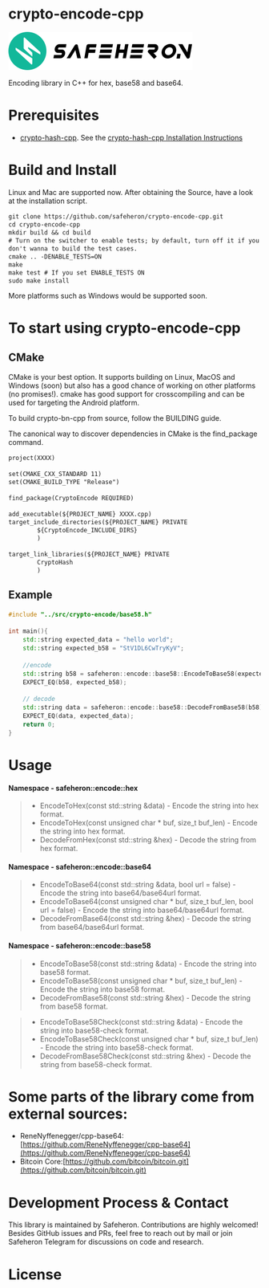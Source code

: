 # crypto-encode-cpp

![img](doc/logo.png)

Encoding library in C++ for hex, base58 and base64.

# Prerequisites

- [crypto-hash-cpp](https://github.com/safeheron/crypto-hash-cpp.git). See the [crypto-hash-cpp Installation Instructions](https://github.com/safeheron/crypto-hash-cpp/blob/main/README.md#build-and-install)
 
# Build and Install

Linux and Mac are supported now.  After obtaining the Source, have a look at the installation script.

```shell
git clone https://github.com/safeheron/crypto-encode-cpp.git
cd crypto-encode-cpp
mkdir build && cd build
# Turn on the switcher to enable tests; by default, turn off it if you don't wanna to build the test cases.
cmake .. -DENABLE_TESTS=ON
make
make test # If you set ENABLE_TESTS ON
sudo make install
```

More platforms such as Windows would be supported soon.


# To start using crypto-encode-cpp

## CMake

CMake is your best option. It supports building on Linux, MacOS and Windows (soon) but also has a good chance of working on other platforms (no promises!). cmake has good support for crosscompiling and can be used for targeting the Android platform.

To build crypto-bn-cpp from source, follow the BUILDING guide.

The canonical way to discover dependencies in CMake is the find_package command.

```shell
project(XXXX)

set(CMAKE_CXX_STANDARD 11)
set(CMAKE_BUILD_TYPE "Release")

find_package(CryptoEncode REQUIRED)

add_executable(${PROJECT_NAME} XXXX.cpp)
target_include_directories(${PROJECT_NAME} PRIVATE
        ${CryptoEncode_INCLUDE_DIRS}
        )

target_link_libraries(${PROJECT_NAME} PRIVATE
        CryptoHash
        )
```

## Example

```c++
#include "../src/crypto-encode/base58.h"

int main(){
    std::string expected_data = "hello world";
    std::string expected_b58 = "StV1DL6CwTryKyV";
    
    //encode
    std::string b58 = safeheron::encode::base58::EncodeToBase58(expected_data);
    EXPECT_EQ(b58, expected_b58);

    // decode
    std::string data = safeheron::encode::base58::DecodeFromBase58(b58);
    EXPECT_EQ(data, expected_data);
    return 0;
}
```

# Usage

#### Namespace - safeheron::encode::hex
>- EncodeToHex(const std::string &data) - Encode the string into hex format.
>- EncodeToHex(const unsigned char * buf, size_t buf_len) - Encode the string into hex format.
>- DecodeFromHex(const std::string &hex) - Decode the string from hex format.
 
#### Namespace - safeheron::encode::base64
>- EncodeToBase64(const std::string &data, bool url = false) - Encode the string into base64/base64url format.
>- EncodeToBase64(const unsigned char * buf, size_t buf_len, bool url = false) - Encode the string into base64/base64url format.
>- DecodeFromBase64(const std::string &hex) - Decode the string from base64/base64url format.

#### Namespace - safeheron::encode::base58
>- EncodeToBase58(const std::string &data) - Encode the string into base58 format.
>- EncodeToBase58(const unsigned char * buf, size_t buf_len) - Encode the string into base58 format.
>- DecodeFromBase58(const std::string &hex) - Decode the string from base58 format.

>- EncodeToBase58Check(const std::string &data) - Encode the string into base58-check format.
>- EncodeToBase58Check(const unsigned char * buf, size_t buf_len) - Encode the string into base58-check format.
>- DecodeFromBase58Check(const std::string &hex) - Decode the string from base58-check format.
 
# Some parts of the library come from external sources:
- ReneNyffenegger/cpp-base64: [https://github.com/ReneNyffenegger/cpp-base64](https://github.com/ReneNyffenegger/cpp-base64)
- Bitcoin Core:[https://github.com/bitcoin/bitcoin.git](https://github.com/bitcoin/bitcoin.git)
 
# Development Process & Contact
This library is maintained by Safeheron. Contributions are highly welcomed! Besides GitHub issues and PRs, feel free to reach out by mail or join Safeheron Telegram for discussions on code and research.

# License
